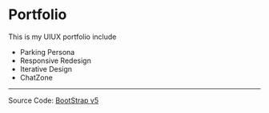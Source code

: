 # Portfolio

This is my UIUX portfolio include

- Parking Persona
- Responsive Redesign
- Iterative Design
- ChatZone

---

Source Code:  [BootStrap v5](https://www.google.com)
